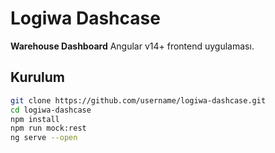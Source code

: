# Logiwa Dashcase

**Warehouse Dashboard** Angular v14+ frontend uygulaması.

## Kurulum

```bash
git clone https://github.com/username/logiwa-dashcase.git
cd logiwa-dashcase
npm install
npm run mock:rest
ng serve --open

